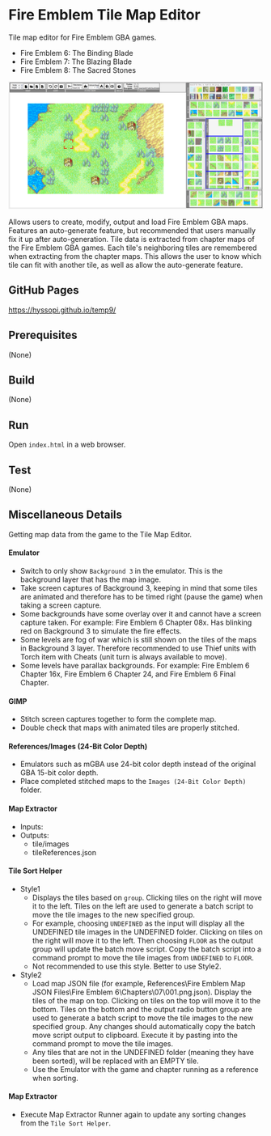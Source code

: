 # Fire Emblem Tile Map Editor
Tile map editor for Fire Emblem GBA games.
- Fire Emblem 6: The Binding Blade
- Fire Emblem 7: The Blazing Blade
- Fire Emblem 8: The Sacred Stones

![splash](help/images/main.png)

Allows users to create, modify, output and load Fire Emblem GBA maps. Features an auto-generate feature, but recommended that users manually fix it up after auto-generation.
Tile data is extracted from chapter maps of the Fire Emblem GBA games. Each tile's neighboring tiles are remembered when extracting from the chapter maps. This allows the user to know which tile can fit with another tile, as well as allow the auto-generate feature.

## GitHub Pages
https://hyssopi.github.io/temp9/

## Prerequisites
(None)

## Build
(None)

## Run
Open `index.html` in a web browser.

## Test
(None)

## Miscellaneous Details
Getting map data from the game to the Tile Map Editor.

#### Emulator
- Switch to only show `Background 3` in the emulator. This is the background layer that has the map image.
- Take screen captures of Background 3, keeping in mind that some tiles are animated and therefore has to be timed right (pause the game) when taking a screen capture.
- Some backgrounds have some overlay over it and cannot have a screen capture taken. For example: Fire Emblem 6 Chapter 08x. Has blinking red on Background 3 to simulate the fire effects.
- Some levels are fog of war which is still shown on the tiles of the maps in Background 3 layer. Therefore recommended to use Thief units with Torch item with Cheats (unit turn is always available to move).
- Some levels have parallax backgrounds. For example: Fire Emblem 6 Chapter 16x, Fire Emblem 6 Chapter 24, and Fire Emblem 6 Final Chapter.

#### GIMP
- Stitch screen captures together to form the complete map.
- Double check that maps with animated tiles are properly stitched.

#### References/Images (24-Bit Color Depth)
- Emulators such as mGBA use 24-bit color depth instead of the original GBA 15-bit color depth.
- Place completed stitched maps to the `Images (24-Bit Color Depth)` folder.

#### Map Extractor
- Inputs:
- Outputs:
  - tile/images
  - tileReferences.json



#### Tile Sort Helper
- Style1
  - Displays the tiles based on `group`. Clicking tiles on the right will move it to the left. Tiles on the left are used to generate a batch script to move the tile images to the new specified group.
  - For example, choosing `UNDEFINED` as the input will display all the UNDEFINED tile images in the UNDEFINED folder. Clicking on tiles on the right will move it to the left. Then choosing `FLOOR` as the output group will update the batch move script. Copy the batch script into a command prompt to move the tile images from `UNDEFINED` to `FLOOR`.
  - Not recommended to use this style. Better to use Style2.
- Style2
  - Load map JSON file (for example, References\Fire Emblem Map JSON Files\Fire Emblem 6\Chapters\07\001.png.json). Display the tiles of the map on top. Clicking on tiles on the top will move it to the bottom. Tiles on the bottom and the output radio button group are used to generate a batch script to move the tile images to the new specified group. Any changes should automatically copy the batch move script output to clipboard. Execute it by pasting into the command prompt to move the tile images.
  - Any tiles that are not in the UNDEFINED folder (meaning they have been sorted), will be replaced with an EMPTY tile.
  - Use the Emulator with the game and chapter running as a reference when sorting.

#### Map Extractor
- Execute Map Extractor Runner again to update any sorting changes from the `Tile Sort Helper`.
